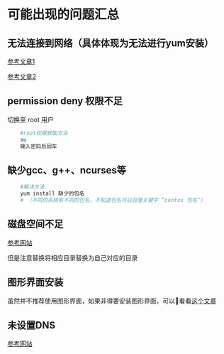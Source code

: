 # 可能出现的问题汇总

## 无法连接到网络（具体体现为无法进行yum安装）

[参考文章1](https://blog.csdn.net/demonwolfe/article/details/80299015)

[参考文章2](https://blog.csdn.net/yuanxiang01/article/details/79328007)

## permission deny 权限不足

切换至 root 用户

```bash
    #root权限获取方法
    su
    输入密码后回车
```
## 缺少gcc、g++、ncurses等

```bash
    #解决方法
    yum install 缺少的包名
    # （不同的系统有不同的包名，不知道包名可以百度关键字 “centos 包名”）
```

## 磁盘空间不足

[参考网站](http://blog.chinaunix.net/uid-363820-id-2181838.html)

但是注意替换将相应目录替换为自己对应的目录

## 图形界面安装

虽然并不推荐使用图形界面，如果非得要安装图形界面，可以看看[这个文章](https://jingyan.baidu.com/article/0964eca26fc3b38284f53642.html)
## 未设置DNS
[参考网站](https://blog.csdn.net/jasonhector/article/details/78657532)
